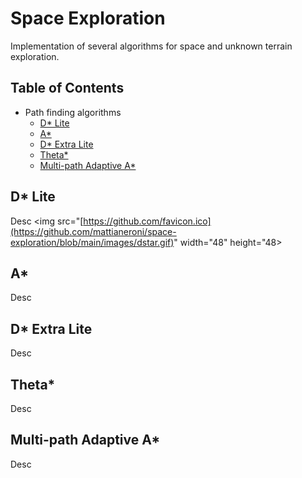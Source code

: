 # Space Exploration
Implementation of several algorithms for space and unknown terrain exploration.

## Table of Contents
- Path finding algorithms
  - [D* Lite](#dlite) 
  - [A*](#a) 
  - [D* Extra Lite](#dextralite) 
  - [Theta*](#theta) 
  - [Multi-path Adaptive A*](#multi-path-a) 


## D* Lite
Desc
<img  src="[https://github.com/favicon.ico](https://github.com/mattianeroni/space-exploration/blob/main/images/dstar.gif)" width="48" height="48>

                                                                                                                                             


## A*
Desc


## D* Extra Lite
Desc


## Theta*
Desc


## Multi-path Adaptive A*
Desc

